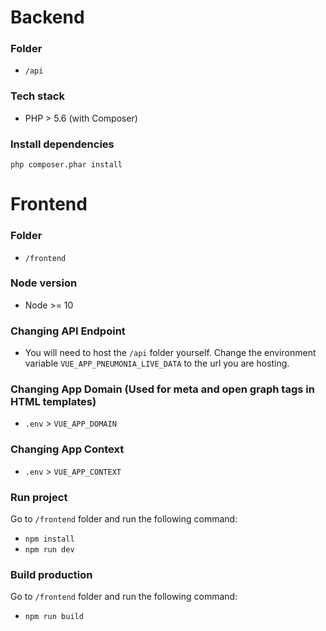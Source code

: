 # Backend #
### Folder ###
* `/api`

### Tech stack ###
* PHP > 5.6 (with Composer)

### Install dependencies ###
`php composer.phar install`

# Frontend #
### Folder ###
* `/frontend`

### Node version ###
* Node >= 10

### Changing API Endpoint ###
* You will need to host the `/api` folder yourself. Change the environment variable `VUE_APP_PNEUMONIA_LIVE_DATA` to the url you are hosting.

### Changing App Domain (Used for meta and open graph tags in HTML templates) ###
* `.env` > `VUE_APP_DOMAIN`

### Changing App Context ###
* `.env` > `VUE_APP_CONTEXT`

### Run project ###
Go to `/frontend` folder and run the following command:
* `npm install`
* `npm run dev`

### Build production ###
Go to `/frontend` folder and run the following command:
* `npm run build`
